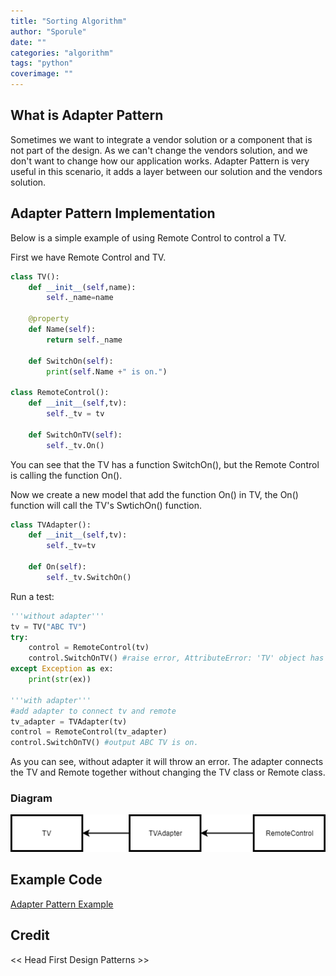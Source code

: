 ```yaml
---
title: "Sorting Algorithm"
author: "Sporule"
date: ""
categories: "algorithm"
tags: "python"
coverimage: ""
---
```


## What is Adapter Pattern

Sometimes we want to integrate a vendor solution or a component that is not part of the design. As we can't change the vendors solution, and we don't want to change how our application works. Adapter Pattern is very useful in this scenario, it adds a layer between our solution and the vendors solution. 

## Adapter Pattern Implementation

Below is a simple example of using Remote Control to control a TV.

First we have Remote Control and TV.

```python
class TV():
    def __init__(self,name):
        self._name=name
        
    @property
    def Name(self):
        return self._name
    
    def SwitchOn(self):
        print(self.Name +" is on.")

class RemoteControl():
    def __init__(self,tv):
        self._tv = tv
    
    def SwitchOnTV(self):
        self._tv.On()
```

You can see that the TV has a function SwitchOn(), but the Remote Control is calling the function On().

Now we create a new model that add the function On() in TV, the On() function will call the TV's SwtichOn() function.

```python
class TVAdapter():
    def __init__(self,tv):
        self._tv=tv
    
    def On(self):
        self._tv.SwitchOn()
```

Run a test:

```python
'''without adapter'''
tv = TV("ABC TV")
try:
    control = RemoteControl(tv)
    control.SwitchOnTV() #raise error, AttributeError: 'TV' object has no attribute 'On'
except Exception as ex:
    print(str(ex)) 

'''with adapter'''
#add adapter to connect tv and remote
tv_adapter = TVAdapter(tv)
control = RemoteControl(tv_adapter)
control.SwitchOnTV() #output ABC TV is on.
```

As you can see, without adapter it will throw an error. The adapter connects the TV and Remote together without changing the TV class or Remote class.

### Diagram

![AdapterPattern](https://raw.githubusercontent.com/Hao-Luo/DesignPattern/master/AdapterPattern/AdapterPattern.png)

## Example Code

[Adapter Pattern Example](https://github.com/Hao-Luo/DesignPattern/tree/master/AdapterPattern)

## Credit

<< Head First Design Patterns >>
